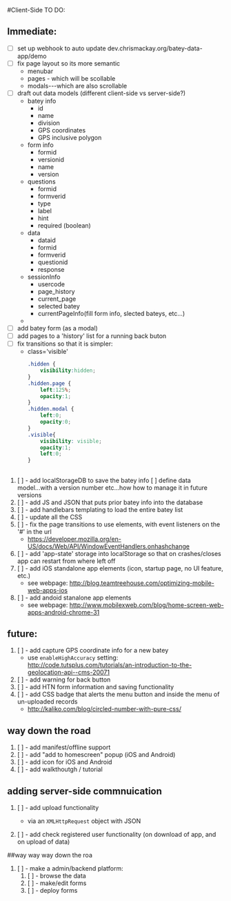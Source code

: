 #Client-Side TO DO:


## Immediate:

- [ ] set up webhook to auto update dev.chrismackay.org/batey-data-app/demo
- [ ] fix page layout so its more semantic
    - menubar
    - pages - which will be scollable
    - modals---which are also scrollable
- [ ] draft out data models (different client-side vs server-side?)
    - batey info
        - id
        - name
        - division
        - GPS coordinates
        - GPS inclusive polygon
    - form info
        - formid
        - versionid
        - name
        - version
    - questions
        - formid
        - formverid
        - type
        - label
        - hint
        - required (boolean)
    - data
        - dataid
        - formid
        - formverid
        - questionid
        - response
    - sessionInfo
        - usercode
        - page_history
        - current_page
        - selected batey
        - currentPageInfo(fill form info, slected bateys, etc...)
    - 
- [ ] add batey form (as a modal)
- [ ] add pages to a 'history' list for a running back buton
- [ ] fix transitions so that it is simpler:
    - class='visible'
        ```css
        .hidden {
            visibility:hidden;
        }
        .hidden.page {
            left:125%;
            opacity:1;
        }
        .hidden.modal {
            left:0;
            opacity:0;
        }
        .visible{
            visibility: visible;
            opacity:1;
            left:0;
        }
        ```

## 
1. [ ] - add localStorageDB to save the batey info
    [ ] define data model...with a version number etc...how how to manage it in future versions
1. [ ] - add JS and JSON that puts prior batey info into the database
1. [ ] - add handlebars templating to load the entire batey list
1. [ ] - update all the CSS
2. [ ] - fix the page transitions to use <a> elements, with event listeners on the '#' in the url
    - https://developer.mozilla.org/en-US/docs/Web/API/WindowEventHandlers.onhashchange
3. [ ] - add 'app-state' storage into localStorage so that on crashes/closes app can restart from where left off
3. [ ] - add iOS standalone app elements (icon, startup page, no UI feature, etc.)
    - see webpage: http://blog.teamtreehouse.com/optimizing-mobile-web-apps-ios
4. [ ] - add andoid stanalone app elements
    - see webpage: http://www.mobilexweb.com/blog/home-screen-web-apps-android-chrome-31



## future:
1. [ ] - add capture GPS coordinate info for a new batey
    - use `enableHighAccuracy` setting: http://code.tutsplus.com/tutorials/an-introduction-to-the-geolocation-api--cms-20071
1. [ ] - add warning for back button
2. [ ] - add HTN form information and saving functionality
3. [ ] - add CSS badge that alerts the menu button and inside the menu of un-uploaded records
    - http://kaliko.com/blog/circled-number-with-pure-css/


## way down the road
1. [ ] - add manifest/offline support
1. [ ] - add "add to homescreen" popup (iOS and Android)
1. [ ] - add icon for iOS and Android
2. [ ] - add walkthoutgh / tutorial

## adding server-side commnuication
1. [ ] - add upload functionality
    - via an `XMLHttpRequest` object with JSON

1. [ ] - add check registered user functionality (on download of app, and on upload of data) 


##way way way down the roa
1. [ ] - make a admin/backend platform:
    1. [ ] - browse the data
    1. [ ] - make/edit forms
    2. [ ] - deploy forms
